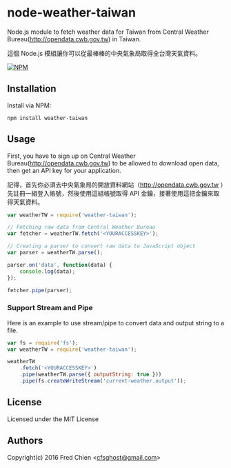 # node-weather-taiwan
Node.js module to fetch weather data for Taiwan from Central Weather Bureau(http://opendata.cwb.gov.tw) in Taiwan.

這個 Node.js 模組讓你可以從最棒棒的中央氣象局取得全台灣天氣資料。

[![NPM](https://nodei.co/npm/weather-taiwan.png)](https://nodei.co/npm/weather-taiwan/)

## Installation

Install via NPM:
```
npm install weather-taiwan
```

## Usage

First, you have to sign up on Central Weather Bureau(http://opendata.cwb.gov.tw) to be allowed to download open data, then get an API key for your application.

記得，首先你必須去中央氣象局的開放資料網站（http://opendata.cwb.gov.tw ）先註冊一組登入帳號，然後使用這組帳號取得 API 金鑰，接著使用這把金鑰來取得天氣資料。

```js
var weatherTW = require('weather-taiwan');

// Fetching raw data from Central Weather Bureau
var fetcher = weatherTW.fetch('<YOURACCESSKEY>');

// Creating a parser to convert raw data to JavaScript object
var parser = weatherTW.parse();

parser.on('data', function(data) {
    console.log(data);
});

fetcher.pipe(parser);
```

### Support Stream and Pipe

Here is an example to use stream/pipe to convert data and output string to a file.

```js
var fs = require('fs');
var weatherTW = require('weather-taiwan');

weatherTW
    .fetch('<YOURACCESSKEY>')
    .pipe(weatherTW.parse({ outputString: true }))
    .pipe(fs.createWriteStream('current-weather.output'));
```

License
-
Licensed under the MIT License

Authors
-
Copyright(c) 2016 Fred Chien <<cfsghost@gmail.com>>
